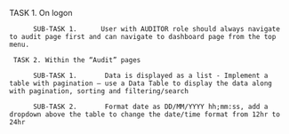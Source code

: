 TASK 1. On logon

          SUB-TASK 1.      User with AUDITOR role should always navigate to audit page first and can navigate to dashboard page from the top menu.

     TASK 2. Within the “Audit” pages

          SUB-TASK 1.       Data is displayed as a list - Implement a table with pagination – use a Data Table to display the data along with pagination, sorting and filtering/search

          SUB-TASK 2.       Format date as DD/MM/YYYY hh;mm:ss, add a dropdown above the table to change the date/time format from 12hr to 24hr

 
